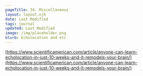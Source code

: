 ```yaml
---
pageTitle: 34. Miscellaneous 
layout: layout.njk
date: Last Modified 
tags: journal
updated: Last Modified
image: /img/placeholder.png
blurb: Echolocation and etc 
---
```


[https://www.scientificamerican.com/article/anyone-can-learn-echolocation-in-just-10-weeks-and-it-remodels-your-brain/](https://www.scientificamerican.com/article/anyone-can-learn-echolocation-in-just-10-weeks-and-it-remodels-your-brain/)
